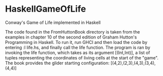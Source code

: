 # HaskellGameOfLife
Conway's Game of Life implemented in Haskell

The code found in the FromHuttonBook directory is taken from the examples in chapter 10 of the second edition of Graham Hutton's Programming in Haskell.
To run it, run GHCI and then load the code by entering :l life.hs, and finally call the life function.
The program is ran by invoking the life function, which takes as its argument [(Int,Int)], a list of tuples representing the coordinates of living cells at the start of the "game".
The book provides the glider starting configuration: [(4,2),(2,3),(4,3),(3,4),(4,4)]
